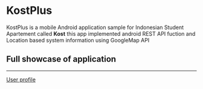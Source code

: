 # KostPlus
KostPlus is a mobile Android application sample for Indonesian Student Apartement called **Kost** this app implemented android REST API fuction and Location based system information using GoogleMap API


## Full showcase of application
<hr />

[User profile](Screenshot_1514006502.png)


